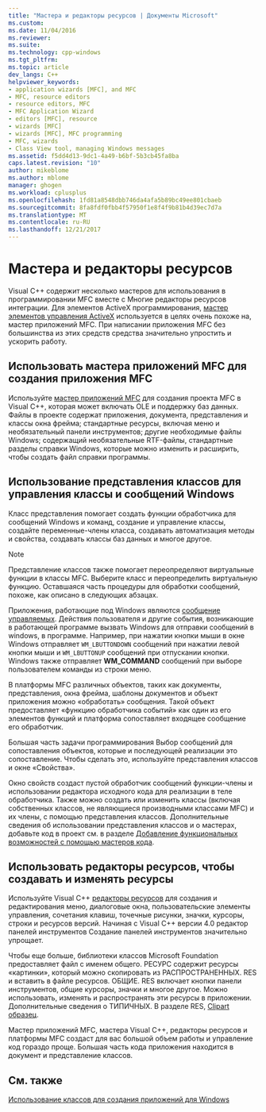 ```yaml
---
title: "Мастера и редакторы ресурсов | Документы Microsoft"
ms.custom: 
ms.date: 11/04/2016
ms.reviewer: 
ms.suite: 
ms.technology: cpp-windows
ms.tgt_pltfrm: 
ms.topic: article
dev_langs: C++
helpviewer_keywords:
- application wizards [MFC], and MFC
- MFC, resource editors
- resource editors, MFC
- MFC Application Wizard
- editors [MFC], resource
- wizards [MFC]
- wizards [MFC], MFC programming
- MFC, wizards
- Class View tool, managing Windows messages
ms.assetid: f5dd4d13-9dc1-4a49-b6bf-5b3cb45fa8ba
caps.latest.revision: "10"
author: mikeblome
ms.author: mblome
manager: ghogen
ms.workload: cplusplus
ms.openlocfilehash: 1fd81a8548dbb746da4afa5b89bc49ee801cbaeb
ms.sourcegitcommit: 8fa8fdf0fbb4f57950f1e8f4f9b81b4d39ec7d7a
ms.translationtype: MT
ms.contentlocale: ru-RU
ms.lasthandoff: 12/21/2017
---
```

# <a name="wizards-and-the-resource-editors"></a>Мастера и редакторы ресурсов
Visual C++ содержит несколько мастеров для использования в программировании MFC вместе с Многие редакторы ресурсов интеграции. Для элементов ActiveX программирования, [мастер элементов управления ActiveX](../mfc/reference/mfc-activex-control-wizard.md) используется в целях очень похоже на, мастер приложений MFC. При написании приложения MFC без большинства из этих средств средства значительно упростить и ускорить работу.  
  
##  <a name="_core_use_appwizard_to_create_an_mfc_application"></a>Использовать мастера приложений MFC для создания приложения MFC  
 Используйте [мастер приложений MFC](../mfc/reference/mfc-application-wizard.md) для создания проекта MFC в Visual C++, которая может включать OLE и поддержку баз данных. Файлы в проекте содержат приложения, документа, представления и классы окна фрейма; стандартные ресурсы, включая меню и необязательный панели инструментов; другие необходимые файлы Windows; содержащий необязательные RTF-файлы, стандартные разделы справки Windows, которые можно изменить и расширить, чтобы создать файл справки программы.  
  
##  <a name="_core_use_classwizard_to_manage_classes_and_windows_messages"></a>Использование представления классов для управления классы и сообщений Windows  
 Класс представления помогает создать функции обработчика для сообщений Windows и команд, создание и управление классы, создайте переменные-члены класса, создавать автоматизация методы и свойства, создавать классы баз данных и многое другое.  
  
> [!NOTE]
>  Представление классов также помогает переопределяют виртуальные функции в классы MFC. Выберите класс и переопределить виртуальную функцию. Оставшаяся часть процедуры для обработки сообщений, похоже, как описано в следующих абзацах.  
  
 Приложения, работающие под Windows являются [сообщение управляемых](../mfc/message-handling-and-mapping.md). Действия пользователя и другие события, возникающие в работающей программе вызвать Windows для отправки сообщений в windows, в программе. Например, при нажатии кнопки мыши в окне Windows отправляет `WM_LBUTTONDOWN` сообщений при нажатии левой кнопки мыши и `WM_LBUTTONUP` сообщений при отпускании кнопки. Windows также отправляет **WM_COMMAND** сообщений при выборе пользователем команды из строки меню.  
  
 В платформы MFC различных объектов, таких как документы, представления, окна фрейма, шаблоны документов и объект приложения можно «обработать» сообщения. Такой объект предоставляет «функцию обработчика событий» как один из его элементов функций и платформа сопоставляет входящее сообщение его обработчик.  
  
 Большая часть задачи программирования Выбор сообщений для сопоставления объектов, которые и последующей реализации это сопоставление. Чтобы сделать это, используйте представления классов и окне «Свойства».  
  
 Окно свойств создаст пустой обработчик сообщений функции-члены и использовании редактора исходного кода для реализации в теле обработчика. Также можно создать или изменить классы (включая собственных классов, не являющиеся производными классами MFC) и их члены, с помощью представления классов. Дополнительные сведения об использовании представления классов и о мастерах, добавьте код в проект см. в разделе [Добавление функциональных возможностей с помощью мастеров кода](../ide/adding-functionality-with-code-wizards-cpp.md).  
  
##  <a name="_core_use_the_resource_editors_to_create_and_edit_resources"></a>Использовать редакторы ресурсов, чтобы создавать и изменять ресурсы  
 Используйте Visual C++ [редакторы ресурсов](../windows/resource-editors.md) для создания и редактирования меню, диалоговые окна, пользовательские элементы управления, сочетания клавиш, точечные рисунки, значки, курсоры, строки и ресурсов версий. Начиная с Visual C++ версии 4.0 редактор панелей инструментов Создание панелей инструментов значительно упрощает.  
  
 Чтобы еще больше, библиотеки классов Microsoft Foundation предоставляет файл с именем общего. РЕСУРС содержит ресурсы «картинки», который можно скопировать из РАСПРОСТРАНЕННЫХ. RES и вставить в файле ресурсов. ОБЩИЕ. RES включает кнопки панели инструментов, общие курсоры, значки и многое другое. Можно использовать, изменять и распространять эти ресурсы в приложении. Дополнительные сведения о ТИПИЧНЫХ. В разделе RES, [Clipart образец](../visual-cpp-samples.md).  
  
 Мастер приложений MFC, мастера Visual C++, редакторы ресурсов и платформы MFC создаст для вас большой объем работы и управление код гораздо проще. Большая часть кода приложения находится в документ и представление классов.  
  
## <a name="see-also"></a>См. также  
 [Использование классов для создания приложений для Windows](../mfc/using-the-classes-to-write-applications-for-windows.md)
